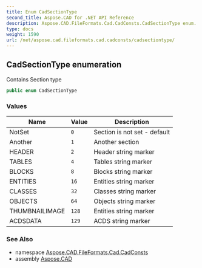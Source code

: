 ```yaml
---
title: Enum CadSectionType
second_title: Aspose.CAD for .NET API Reference
description: Aspose.CAD.FileFormats.Cad.CadConsts.CadSectionType enum. Contains Section type
type: docs
weight: 1590
url: /net/aspose.cad.fileformats.cad.cadconsts/cadsectiontype/
---
```

## CadSectionType enumeration

Contains Section type

```csharp
public enum CadSectionType
```

### Values

| Name | Value | Description |
| --- | --- | --- |
| NotSet | `0` | Section is not set - default |
| Another | `1` | Another section |
| HEADER | `2` | Header string marker |
| TABLES | `4` | Tables string marker |
| BLOCKS | `8` | Blocks string marker |
| ENTITIES | `16` | Entities string marker |
| CLASSES | `32` | Classes string marker |
| OBJECTS | `64` | Objects string marker |
| THUMBNAILIMAGE | `128` | Entities string marker |
| ACDSDATA | `129` | ACDS string marker |

### See Also

* namespace [Aspose.CAD.FileFormats.Cad.CadConsts](../../aspose.cad.fileformats.cad.cadconsts/)
* assembly [Aspose.CAD](../../)


